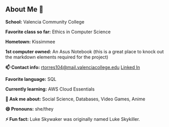 ## About Me 👋

<!--
**RealRTorres/RealRTorres** is a ✨ _special_ ✨ repository because its `README.md` (this file) appears on your GitHub profile.

Here are some ideas to get you started:

- 🔭 I’m currently working on ...
- 🌱 I’m currently learning ...
- 👯 I’m looking to collaborate on ...
- 🤔 I’m looking for help with ...

Must use markdown elements:
H1, H2
Table
Image
Italics
Bold
Ordered list
Checkboxes
Unordered list

-->

**School:** Valencia Community College

**Favorite class so far:** Ethics in Computer Science

**Hometown:** Kissimmee

**1st computer owned:** An Asus Notebook (this is a great place to knock out the markdown elements required for the project)

**📫 Contact info:** rtorres104@mail.valenciacollege.edu [Linked In](https://www.linkedin.com/in/riane-torres-88a73a122/)

**Favorite language:** SQL

**Currently learning:** AWS Cloud Essentials

**💬 Ask me about:** Social Science, Databases, Video Games, Anime

**😄 Pronouns:** she/they

**⚡ Fun fact:** Luke Skywaker was originally named Luke Skykiller.